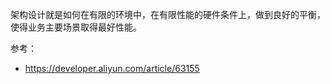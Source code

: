 架构设计就是如何在有限的环境中，在有限性能的硬件条件上，做到良好的平衡，使得业务主要场景取得最好性能。

参考：

- https://developer.aliyun.com/article/63155